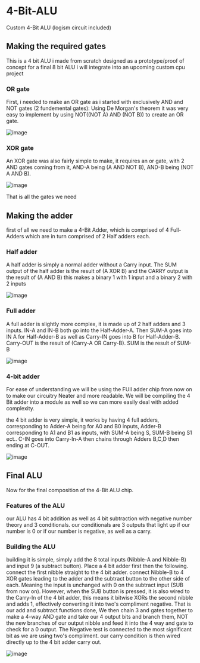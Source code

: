 # 4-Bit-ALU
Custom 4-Bit ALU (logism circuit included)


## Making the required gates

This is a 4 bit ALU i made from scratch designed as a prototype/proof of concept for a final 8 bit ALU i will integrate into an upcoming custom cpu project

### OR gate
First, i needed to make an OR gate as i started with exclusively AND and NOT gates (2 fundemental gates):
Using De Morgan's theorem it was very easy to implement by using NOT((NOT A) AND (NOT B)) to create an OR gate.

![image](https://github.com/gbentham06/4-Bit-ALU/assets/169713724/f8ffe4c4-9d9d-4cc3-88a7-463389015c55)

### XOR gate
An XOR gate was also fairly simple to make,
it requires an or gate, with 2 AND gates coming from it, AND-A being (A AND NOT B), AND-B being (NOT A AND B).

![image](https://github.com/gbentham06/4-Bit-ALU/assets/169713724/41cdb29e-1f9d-4d39-84f2-3e250dc38ea2)

That is all the gates we need

## Making the adder
first of all we need to make a 4-Bit Adder, which is comprised of 4 Full-Adders which are in turn comprised of 2 Half adders each.

### Half adder
A half adder is simply a normal adder without a Carry input.
The SUM output of the half adder is the result of (A XOR B) and the CARRY output is the result of (A AND B)
this makes a binary 1 with 1 input and a binary 2 with 2 inputs

![image](https://github.com/gbentham06/4-Bit-ALU/assets/169713724/2886f65c-94d9-4a9b-8ba9-da970fed51cb)

### Full adder
A full adder is slightly more complex, it is made up of 2 half adders and 3 inputs. IN-A and IN-B both go into the Half-Adder-A.
Then SUM-A goes into IN A for Half-Adder-B as well as Carry-IN goes into B for Half-Adder-B.
Carry-OUT is the result of (Carry-A OR Carry-B).
SUM is the result of SUM-B

![image](https://github.com/gbentham06/4-Bit-ALU/assets/169713724/79e7765c-5a60-4da2-933f-ae96e30c820c)

### 4-bit adder
For ease of understanding we will be using the FUll adder chip from now on to make our circuitry Neater and more readable.
We will be compiling the 4 Bit adder into a module as well so we can more easily deal with added complexity.

the 4 bit adder is very simple, it works by having 4 full adders, corresponding to Adder-A being for A0 and B0 inputs, Adder-B corresponding to A1 and B1 as inputs,
with SUM-A being S, SUM-B being S1 ect..
C-IN goes into Carry-In-A then chains through Adders B,C,D then ending at C-OUT.

![image](https://github.com/gbentham06/4-Bit-ALU/assets/169713724/dc00d8ee-f36f-4a52-ae70-d367ea806d1d)

## Final ALU
Now for the final composition of the 4-Bit ALU chip.

### Features of the ALU
our ALU has 4 bit addition as well as 4 bit subtraction with negative number theory and 3 conditionals.
our conditionals are 3 outputs that light up if our number is 0 or if our number is negative, as well as a carry.

### Building the ALU 
building it is simple, 
simply add the 8 total inputs (Nibble-A and Nibble-B) and input 9 (a subtract button).
Place a 4 bit adder first then the following.
connect the first nibble straight to the 4 bit adder.
connect Nibble-B to 4 XOR gates leading to the adder and the subtract button to the other side of each. 
Meaning the input is unchanged with 0 on the subtract input (SUB from now on).
However, when the SUB button is pressed, it is also wired to the Carry-In of the 4 bit adder, 
this means it bitwise XORs the second nibble and adds 1, effectively converting it into two's compliment negative.
That is our add and subtract functions done,
We then chain 3 and gates together to make a 4-way AND gate and take our 4 output bits and branch them, NOT the new branches of our output nibble and feed it into the 4 way and gate to check for a 0 output. The Negative test is connected to the most significant bit as we are using two's compliment.
our carry condition is then wired directly up to the 4 bit adder carry out.

![image](https://github.com/gbentham06/4-Bit-ALU/assets/169713724/1616eb5e-9324-428b-9531-2f67ac4f30a9)


